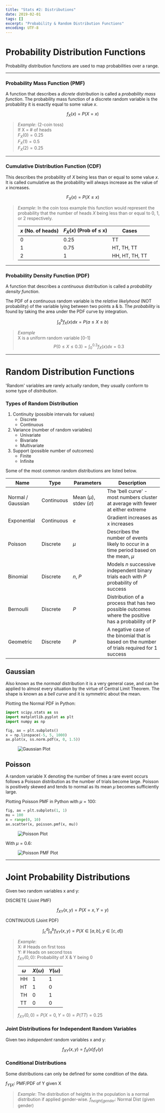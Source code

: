 ```yaml
---
title: "Stats #2: Distributions"
date: 2019-02-01
tags: []
excerpt: "Probability & Random Distribution Functions"
encoding: UTF-8
---
```


# Probability Distribution Functions

Probability distribution functions are used to map probabilities over a range.

---
### Probability Mass Function (PMF)

A function that describes a *dicrete* distribution is called a *probability mass function*. The probability mass function of a discrete random variable is the probability it is exactly equal to some value $x$.

$$
f_X(x) = P(X=x)
$$

> *Example*: (2-coin toss)  
> If X = # of heads  
> $F_X(0) = 0.25$  
> $F_X(1) = 0.5$  
> $F_X(2) = 0.25$  

---
### Cumulative Distribution Function (CDF)

This describes the probability of $X$ being less than or equal to some value $x$. It is called cumulative as the probability will always increase as the value of $x$ increases.

$$
F_X(x) = P(X \leq x)
$$

> *Example*: In the coin toss example this function would represent the probability that the number of heads $X$ being less than or equal to 0, 1, or 2 respectively.
> 
> |$x$ (No. of heads)|$F_X(x)$ (Prob of $\leq$ x)|Cases|
> |---|---|---|
> |0|0.25|TT|
> |1|0.75|HT, TH, TT|
> |2|1|HH, HT, TH, TT|

---
### Probability Density Function (PDF)

A function that describes a *continuous* distribution is called a *probability density function*.  

The PDF of a continuous random variable is the *relative likelyhood* (NOT probability) of the variable lying between two points a & b. The *probability* is found by taking the area under the PDF curve by integration.

$$\int_a^bf_X(x)dx = P(a \leq X \leq b)$$

> *Example*  
> X is a uniform random variable [0-1]  
> $$ P(0 \leq X \leq 0.3) = \int_0^{0.3}f_X(x)dx = 0.3 $$

---
# Random Distribution Functions

'Random' variables are rarely actually random, they usually conform to some type of *distribution*.

### Types of Random Distribution

1. Continuity (possible intervals for values)
   - Discrete
   - Continuous
2. Variance (number of random variables)
   - Univariate
   - Bivariate
   - Multivariate
3. Support (possible number of outcomes)
   - Finite
   - Infinite

Some of the most common random distributions are listed below.

|Name|Type|Parameters|Description|
|---|---|---|---|
|Normal / Gaussian|Continuous|Mean ($\mu$), stdev ($\sigma$)|The 'bell curve' - most numbers cluster at average with fewer at either extreme|
|Exponential|Continuous|$e$|Gradient increases as x increases|
|Poisson|Discrete|$\mu$|Describes the number of events likely to occur in a time period based on the mean, $\mu$|
|Binomial|Discrete|$n$, $P$|Models $n$ successive independent binary trials each with $P$ probability of success|
|Bernoulli|Discrete|$P$|Distribution of a process that has two possible outcomes where the positive has a probability of P|
|Geometric|Discrete|$P$|A negative case of the binomial that is based on the number of trials required for 1 success|

## Gaussian

Also known as the *normaal* distribution it is a very general case, and can be applied to almost every situation by the virtue of Central Limit Theorem. The shape is known as a *bell curve* and it is symmetric about the mean.

Plotting the Normal PDF in Python:

```python
import scipy.stats as ss
import matplotlib.pyplot as plt
import numpy as np

fig, ax = plt.subplots()
x = np.linspace(-5, 5, 1000)
ax.plot(x, ss.norm.pdf(x, 0, 1.5))
```

<figure style="width: 100%" class="align-centre">
<img src="{{ site.url }}{{ site.baseurl }}/assets/images/7-norm-pdf.png" alt="Gaussian Plot">
</figure>

## Poisson

A random variable X denoting the number of times a rare event occurs follows a Poisson distribution as the number of trials become large. Poisson is positively skewed and tends to normal as its mean $\mu$ becomes sufficiently large.  

Plotting Poisson PMF in Python with $\mu=100$:

```python
fig, ax = plt.subplots(1, 1)
mu = 100
x = range(0, 10)
ax.scatter(x, poisson.pmf(x, mu))
```

<figure style="width: 100%" class="align-centre">
<img src="{{ site.url }}{{ site.baseurl }}/assets/images/7-poisson.png" alt="Poisson Plot">
</figure>

With $\mu=0.6$:

<figure style="width: 100%" class="align-centre">
<img src="{{ site.url }}{{ site.baseurl }}/assets/images/7-poisson-pmf.png" alt="Poisson PMF Plot">
</figure>

---
# Joint Probability Distributions

Given two random variables x and y:  

DISCRETE (Joint PMF)

$$f_{XY}(x,y) = P(X=x, Y=y)$$

CONTINUOUS (Joint PDF)

$$\int_c^d\int_a^b f_{XY}(x,y) = P(X \in [a,b], y \in [c,d])$$

> *Example*:   
> X: # Heads on first toss  
> Y: # Heads on second toss  
> $f_{XY}(0,0)$: Probability of X & Y being 0
> 
> |$\omega$|$X(\omega)$|$Y(\omega)$|
> |---|---|---|
> |HH|1|1|
> |HT|1|0|
> |TH|0|1|
> |TT|0|0|
> 
> $f_{XY}(0,0) = P(X=0,Y=0) = P({TT}) = 0.25$

### Joint Distributions for Independent Random Variables

Given two *independent* random variables x and y:

$$f_{XY}(x,y) = f_X(x)f_Y(y)$$

### Conditional Distributions

Some distributions can only be defined for some condition of the data.

$f_{Y\|X}$: PMF/PDF of Y given X

> *Example*: The distribution of heights in the population is a normal distribution if applied gender-wise.
> $f_{height|gender}$: Normal Dist (given gender)